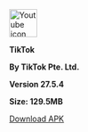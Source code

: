 <!-- Start of Maintenance Code -->

<!--
![Maintenance](https://t3.ftcdn.net/jpg/04/44/75/44/360_F_444754442_lbDJCXoY7ovdSQatibGicJC8OlmUOep5.jpg)

**The TikTok page is currently down due to page maintenance in order to improve this page and make it better**

**Estimate time until over: Few minutes**
-->

<!-- End of Maintenance Code -->



<!-- Start of Page Code -->


<img crossorigin="anonymous" src="https://image.winudf.com/v2/image1/Y29tLnNzLmFuZHJvaWQudWdjLnRyaWxsX2ljb25fMTY2NTY4MTc5OF8wMDI/icon.png?w=100&fakeurl=1&type=.webp" class="svg" alt="Youtube icon" width="50" height="50">

**TikTok**

**By TikTok Pte. Ltd.**

**Version 27.5.4**

**Size: 129.5MB**

<a href="https://d.apkpure.com/b/XAPK/com.ss.android.ugc.trill?versionCode=270504">Download APK</a>


<!-- End of Page Code -->
